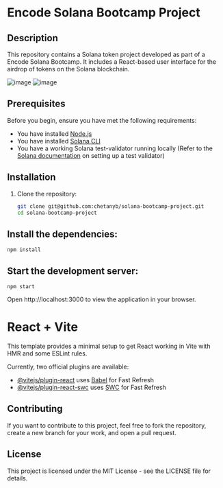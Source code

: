 
# Encode Solana Bootcamp Project

## Description
This repository contains a Solana token project developed as part of a Encode Solana Bootcamp. It includes a React-based user interface for the airdrop of tokens on the Solana blockchain.

![image](https://github.com/chetanyb/solana-bootcamp-project/assets/12568291/f1225d7e-58ec-4390-85d9-3b6b8f5496be)
![image](https://github.com/chetanyb/solana-bootcamp-project/assets/12568291/0401502c-3820-4060-909d-4fd378db4a84)

## Prerequisites
Before you begin, ensure you have met the following requirements:
- You have installed [Node.js](https://nodejs.org/)
- You have installed [Solana CLI](https://docs.solana.com/cli/install-solana-cli-tools)
- You have a working Solana test-validator running locally (Refer to the [Solana documentation](https://docs.solana.com/developing/test-validator) on setting up a test validator)


## Installation
1. Clone the repository:
   ```bash
   git clone git@github.com:chetanyb/solana-bootcamp-project.git
   cd solana-bootcamp-project

## Install the dependencies:
``` npm install ```

## Start the development server:
``` npm start ```

Open http://localhost:3000 to view the application in your browser.

# React + Vite

This template provides a minimal setup to get React working in Vite with HMR and some ESLint rules.

Currently, two official plugins are available:

- [@vitejs/plugin-react](https://github.com/vitejs/vite-plugin-react/blob/main/packages/plugin-react/README.md) uses [Babel](https://babeljs.io/) for Fast Refresh
- [@vitejs/plugin-react-swc](https://github.com/vitejs/vite-plugin-react-swc) uses [SWC](https://swc.rs/) for Fast Refresh

## Contributing
If you want to contribute to this project, feel free to fork the repository, create a new branch for your work, and open a pull request.

## License
This project is licensed under the MIT License - see the LICENSE file for details.
